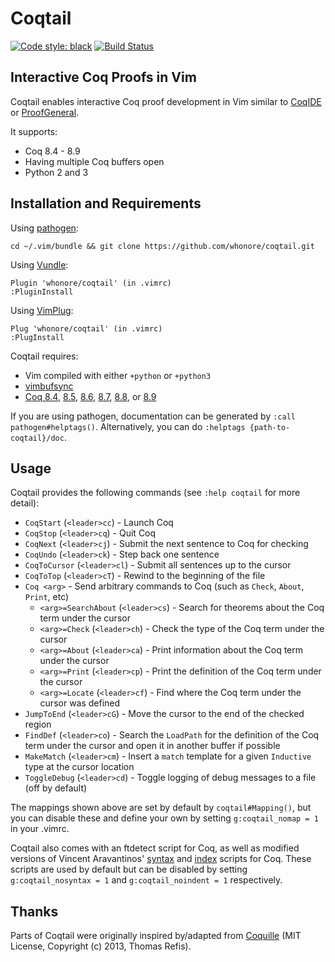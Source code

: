 # Coqtail

[![Code style: black](https://img.shields.io/badge/code%20style-black-000000.svg)](https://github.com/ambv/black)
[![Build Status](https://travis-ci.com/whonore/Coqtail.svg?branch=master)](https://travis-ci.com/whonore/Coqtail)

## Interactive Coq Proofs in Vim

Coqtail enables interactive Coq proof development in Vim similar to
[CoqIDE](https://coq.inria.fr/refman/practical-tools/coqide.html)
or [ProofGeneral](https://proofgeneral.github.io/).

It supports:
- Coq 8.4 - 8.9
- Having multiple Coq buffers open
- Python 2 and 3

Installation and Requirements
-----------------------------
Using
[pathogen](https://github.com/tpope/vim-pathogen):

    cd ~/.vim/bundle && git clone https://github.com/whonore/coqtail.git

Using
[Vundle](https://github.com/VundleVim/Vundle.vim):

    Plugin 'whonore/coqtail' (in .vimrc)
    :PluginInstall

Using
[VimPlug](https://github.com/junegunn/vim-plug):

    Plug 'whonore/coqtail' (in .vimrc)
    :PlugInstall

Coqtail requires:
- Vim compiled with either `+python` or `+python3`
- [vimbufsync](https://github.com/let-def/vimbufsync)
- [Coq 8.4](https://coq.inria.fr/coq-84),
  [8.5](https://coq.inria.fr/coq-85),
  [8.6](https://coq.inria.fr/coq-86),
  [8.7](https://coq.inria.fr/coq-87),
  [8.8](https://github.com/coq/coq/releases/tag/V8.8.1), or
  [8.9](https://github.com/coq/coq/releases/tag/V8.9.0)

If you are using pathogen, documentation can be generated by
`:call pathogen#helptags()`. Alternatively, you can do `:helptags
{path-to-coqtail}/doc`.

Usage
-----
Coqtail provides the following commands (see `:help coqtail` for more detail):
- `CoqStart` (`<leader>cc`) - Launch Coq
- `CoqStop` (`<leader>cq`) - Quit Coq
- `CoqNext` (`<leader>cj`) - Submit the next sentence to Coq for checking
- `CoqUndo` (`<leader>ck`) - Step back one sentence
- `CoqToCursor` (`<leader>cl`) - Submit all sentences up to the cursor
- `CoqToTop` (`<leader>cT`) - Rewind to the beginning of the file
- `Coq <arg>` - Send arbitrary commands to Coq (such as `Check`, `About`, `Print`,
  etc)
  + `<arg>=SearchAbout` (`<leader>cs`) - Search for theorems about the Coq term
    under the cursor
  + `<arg>=Check` (`<leader>ch`) - Check the type of the Coq term under the
    cursor
  + `<arg>=About` (`<leader>ca`) - Print information about the Coq term under
    the cursor
  + `<arg>=Print` (`<leader>cp`) - Print the definition of the Coq term under
    the cursor
  + `<arg>=Locate` (`<leader>cf`) - Find where the Coq term under the cursor was
    defined
- `JumpToEnd` (`<leader>cG`) - Move the cursor to the end of the checked region
- `FindDef` (`<leader>co`) - Search the `LoadPath` for the definition of the Coq
  term under the cursor and open it in another buffer if possible
- `MakeMatch` (`<leader>cm`) - Insert a `match` template for a given `Inductive`
  type at the cursor location
- `ToggleDebug` (`<leader>cd`) - Toggle logging of debug messages to a file (off
  by default)

The mappings shown above are set by default by `coqtail#Mapping()`, but you can
disable these and define your own by setting `g:coqtail_nomap = 1` in your
.vimrc.

Coqtail also comes with an ftdetect script for Coq, as well as modified
versions of Vincent Aravantinos'
[syntax](http://www.vim.org/scripts/script.php?script_id=2063) and
[index](http://www.vim.org/scripts/script.php?script_id=2079) scripts for Coq.
These scripts are used by default but can be disabled by setting
`g:coqtail_nosyntax = 1` and `g:coqtail_noindent = 1` respectively.

Thanks
------
Parts of Coqtail were originally inspired by/adapted from
[Coquille](https://github.com/the-lambda-church/coquille)
(MIT License, Copyright (c) 2013, Thomas Refis).
